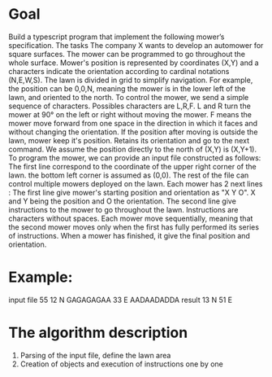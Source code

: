 # Goal
Build a typescript program that implement the following mower’s specification. The tasks
The company X wants to develop an automower for square surfaces.
The mower can be programmed to go throughout the whole surface. Mower's position is represented by coordinates (X,Y) and a characters indicate the orientation according to cardinal notations (N,E,W,S).
The lawn is divided in grid to simplify navigation.
For example, the position can be 0,0,N, meaning the mower is in the lower left of the lawn, and oriented to the north.
To control the mower, we send a simple sequence of characters. Possibles characters are L,R,F. L and R turn the mower at 90° on the left or right without moving the mower. F means the mower move forward from one space in the direction in which it faces and without changing the orientation.
If the position after moving is outside the lawn, mower keep it's position. Retains its orientation and go to the next command.
We assume the position directly to the north of (X,Y) is (X,Y+1).
To program the mower, we can provide an input file constructed as follows:
The first line correspond to the coordinate of the upper right corner of the lawn. the bottom left corner is assumed as (0,0).
The rest of the file can control multiple mowers deployed on the lawn. Each mower has 2 next lines :
The first line give mower's starting position and orientation as "X Y O". X and Y being the position and O the orientation.
The second line give instructions to the mower to go throughout the lawn. Instructions are characters without spaces.
Each mower move sequentially, meaning that the second mower moves only when the first has fully performed its series of instructions.
When a mower has finished, it give the final position and orientation.

# Example:
input file
55
12 N GAGAGAGAA
33 E AADAADADDA
result
13 N
51 E

# The algorithm description
1. Parsing of the input file, define the lawn area
2. Creation of objects and execution of instructions one by one